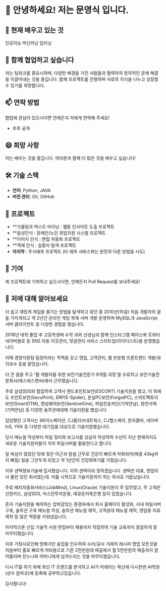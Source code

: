 # 👋 안녕하세요! 저는 문영식 입니다.

## 🌱 현재 배우고 있는 것
인공지능 머신러닝 딥러닝

## 💞️ 함께 협업하고 싶습니다
저는 팀워크를 중요시하며, 다양한 배경을 가진 사람들과 협력하여 창의적인 문제 해결을 이끌어내는 것을 즐깁니다. 
함께 프로젝트를 진행하며 서로의 지식을 나누고 성장할 수 있기를 희망합니다.

## 📫 연락 방법
협업에 관심이 있으시다면 언제든지 저에게 연락해 주세요!
- 추후 공개

## 😄 희망 사항
저는 배우는 것을 즐깁니다. 여러분과 함께 더 많은 것을 배우고 싶습니다!

## 🛠️ 기술 스택
- **언어**: Python, JAVA
- **버전 관리**: Git, GitHub

## 📂 프로젝트
- **크롤링과 텍스트 마이닝 : 웹툰 인사이트 도출 프로젝트
- **음성인식 : 장애인/노인 취업지원 시스템 프로젝트
- **이미지 인식 : 면접 자동화 프로젝트
- **객체 인식 : 실종자 탐색 프로젝트
- **마지막** : 주식예측 프로젝트 (타 예측 서비스와는 완전히 다른 방법을 시도) 

## 🌟 기여
제 프로젝트에 기여하고 싶으시다면, 언제든지 Pull Request를 보내주세요!

## 👀 저에 대해 알아보세요
더 쉽고 재밌게 게임을 즐기는 방법을 탐색하고 찾던 중 2010년(15살) 처음 개발자의 꿈을 가지게되고 약 2년간 온라인 게임 복제 서버 개발 운영하며 MySQL과 JavaScript 서버 클라이언트 등 다양한 경험을 했습니다.

2018년 대학 졸업 후 고등학생때 수학 과외 선생님과 함께 인스타그램 페이스북 트위터 네이버블로 등 SNS 자동 이웃관리, 댓글관리 서비스 스타트업(아이디스트)을 운영했습니다.

이때 경영지원팀 팀장이라는 직책을 갖고 영업, 고객관리, 웹 반응형 프론트엔드 개발/유지보수 등을 맡았습니다.

더 큰 꿈을 꾸고 '웹 개발자를 위한 보안기술전문가 9개월 과정'을 수료하고 보안기술전문회사(에스에스앤씨)에서 근무했습니다.

주로 삼성SDS와 협업하여 고객사 엔드포인트보안(ESCORT) 기술지원을 했고, 이 외에도 프린트보안(SecuPrint), ERP(E-Spider), 분실PC보안(ForgotPC), 스마트팩토리보안(SmartDTM), 랜섬웨어보안(SentinelOne), 파일전송차단(기억안남), 완전삭제(기억안남) 등 다양한 솔루션에대해 기술지원을 했습니다.

담당했던 고객사는 SK이노베이션, CJ올리브네트웍스, CJ헬스케어, 한국콜마, 네이버InS, YKK 등 다양한 대기업을 대상으로 기술지원했습니다. 

당시 매뉴얼 작성부터 파일 정리와 보고서를 성실히 작성하여 수년이 지난 현재까지도 새로운 기술지원자들이 저의 파일서버를 활용한다고 합니다.

일 욕심이 많았던 탓에 잦은 야근과 밤샘 근무로 건강이 빠르게 악화되어(체중 43kg까지 빠짐) 일을 그만두게 되었고 약 1년간의 건강회복기를 가졌습니다.  

이후 센텍정보기술에 입사했습니다. 이하 센텍이라 칭하겠습니다. 센텍은 대표, 영업이사 둘만 있던 회사였는데. 저를 시작으로 기술지원까지 하는 회사로 거듭났습니다.

주로 배치자동화서비스(JobMind), Linux(Oracle) 기술지원이 주 업무였고, 주 고객은 신한카드, 삼성SDS, 마스턴투자운용, 애큐온저축은행 등이 있었습니다.

혼자 기술지원을 해야하는 압박감있는 환경속에서 회사 홈페이지 활성화, 사내 파일서버 구축, 솔루션 구축 매뉴얼 작성, 솔루션 매뉴얼 제작, 고객응대 매뉴얼 제작, 영업용 자료 제작 등 많은 역량을 키워냈습니다.

마지막으론 신입 기술직 사원 면접부터 채용까지 직접하여 기술 교육까지 깔끔하게 잘 마무리했습니다.

이후 가정사로인해 망해가던 술집을 인수하여 수리/공사 거래처 레시피 영업 모든것을 처음부터 홀로 빠르게 저비용으로 기존 2천만원대 매출에서 월 5천만원의 매출까지 끌어올리며 친누나와 어머니에게 넘겨드리는 것을 마무리했습니다.

다시 IT를 하기 위해 최신 IT 트렌드를 분석하고 AI가 미래라는 확신에 다시한번 AI학원(성수 알파코)에 등록해 공부하고있습니다.

감사합니다!
